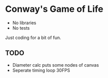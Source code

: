 # Conway's Game of Life

- No libraries
- No tests

Just coding for a bit of fun.

## TODO
- Diameter calc puts some nodes of canvas
- Seperate timing loop
30FPS

